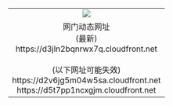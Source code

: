 ﻿<table>
  <tr></tr>
  <tr><td colspan=2 align=center><img src="https://d3jln2bqnrwx7q.cloudfront.net/Up/oGate.jpg" /></td></tr>
  <tr><td colspan=2 align=center>网门动态网址<br/>(最新)
<br>https://d3jln2bqnrwx7q.cloudfront.net
<br/><br/>(以下网址可能失效)
<br>https://d2v6jg5m04w5sa.cloudfront.net
<br>https://d5t7pp1ncxgjm.cloudfront.net
    </td>
  </tr>
</table>
